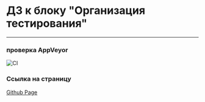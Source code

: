 # ДЗ к блоку "Организация тестирования"
---
### **проверка AppVeyor**

![CI](https://ci.appveyor.com/api/projects/status/o7eahrknqt7ub3bo?svg=true)

### **Ссылка на страницу**
[Github Page](https://AnutaSt.github.io/ahj_TEST/)
